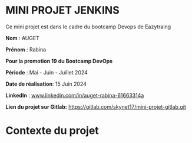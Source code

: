 # MINI PROJET JENKINS

Ce mini projet est dans le cadre du bootcamp Devops de Eazytraing

**Nom** : AUGET

**Prénom** : Rabina

**Pour la promotion 19 du Bootcamp DevOps**

**Période** : Mai - Juin - Juillet 2024

**Date de réalisation**: 15 Juin 2024

**LinkedIn** : www.linkedin.com/in/auget-rabina-61663314a

**Lien du projet sur Gitlab:** https://gitlab.com/skynet17/mini-projet-gitlab.git

# Contexte du projet
